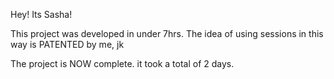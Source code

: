 Hey! Its Sasha!

This project was developed in under 7hrs.
The idea of using sessions in this way is PATENTED by me, jk

The project is NOW complete. it took a total of 2 days.

